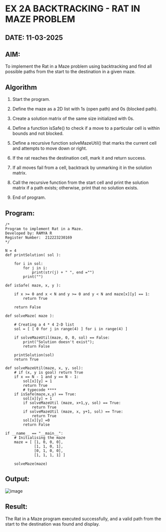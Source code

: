 # EX 2A BACKTRACKING - RAT IN MAZE PROBLEM
## DATE: 11-03-2025
## AIM:
To implement the Rat in a Maze problem using backtracking and find all possible paths from the start to the destination in a given maze.


## Algorithm
1. Start the program.

2. Define the maze as a 2D list with 1s (open path) and 0s (blocked path).

3. Create a solution matrix of the same size initialized with 0s.

4. Define a function isSafe() to check if a move to a particular cell is within bounds and not blocked.

5. Define a recursive function solveMazeUtil() that marks the current cell and attempts to move down or right.

6. If the rat reaches the destination cell, mark it and return success.

7. If all moves fail from a cell, backtrack by unmarking it in the solution matrix.

8. Call the recursive function from the start cell and print the solution matrix if a path exists; otherwise, print that no solution exists.  

9. End of program.
## Program:
```
/*
Program to implement Rat in a Maze.
Developed by: RAMYA R
Register Number:  212223230169
*/

N = 4
def printSolution( sol ):
     
    for i in sol:
        for j in i:
            print(str(j) + " ", end ="")
        print("")

def isSafe( maze, x, y ):
     
    if x >= 0 and x < N and y >= 0 and y < N and maze[x][y] == 1:
        return True
     
    return False

def solveMaze( maze ):
     
    # Creating a 4 * 4 2-D list
    sol = [ [ 0 for j in range(4) ] for i in range(4) ]
     
    if solveMazeUtil(maze, 0, 0, sol) == False:
        print("Solution doesn't exist");
        return False
     
    printSolution(sol)
    return True
     
def solveMazeUtil(maze, x, y, sol):
    # if (x, y is goal) return True
    if x == N - 1 and y == N - 1:
        sol[x][y] = 1
        return True
        # typecode ****
    if isSafe(maze,x,y) == True:
        sol[x][y] = 1
        if solveMazeUtil (maze, x+1,y, sol) == True:
            return True
        if solveMazeUtil (maze, x, y+1, sol) == True:
            return True
        sol[x][y] =0
        return False
        
if __name__ == "__main__":
    # Initialising the maze
    maze = [ [1, 0, 0, 0],
             [1, 1, 0, 1],
             [0, 1, 0, 0],
             [1, 1, 1, 1] ]
              
    solveMaze(maze)
```

## Output:
![image](https://github.com/user-attachments/assets/93ce2221-df29-4f5d-900e-09f0525223db)



## Result:
The Rat in a Maze program executed successfully, and a valid path from the start to the destination was found and display.
